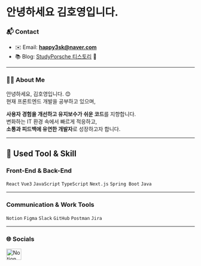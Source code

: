 <h1>안녕하세요 김호영입니다.</h1>


### 📬 Contact

- ✉️ Email: **happy3sk@naver.com**  
- 📚 Blog: [StudyPorsche 티스토리](https://studyporsche.tistory.com/) 🚀  
<!-- - 📞 Phone: **010 - 9330 - 0253** -->

---

### 👋🏻 About Me

안녕하세요, 김호영입니다. 😊  
현재 프론트엔드 개발을 공부하고 있으며,  

**사용자 경험을 개선하고 유지보수가 쉬운 코드**를 지향합니다.  
변화하는 IT 환경 속에서 빠르게 적응하고,  
**소통과 피드백에 유연한 개발자**로 성장하고자 합니다.

---

## 📝 **Used Tool & Skill**  


### **Front-End & Back-End**  
`React` `Vue3` `JavaScript` `TypeScript` `Next.js` `Spring Boot` `Java`

---

### **Communication & Work Tools**  
`Notion` `Figma` `Slack` `GitHub` `Postman` `Jira`

---

### 🌐 Socials

<!--p align="left">  
  <a href="https://instagram.com/dar._.ho" target="blank">  
    <img align="center" src="https://raw.githubusercontent.com/rahuldkjain/github-profile-readme-generator/master/src/images/icons/Social/instagram.svg" alt="dar._.ho" height="30" width="40"/>  
  </a!-->  
   <a href="https://hushed-course-7d9.notion.site/7fdcded7c29b4c6d85f59371ec5b0a08?pvs=4" target="blank">  
    <img align="center" src="https://cdn.jsdelivr.net/npm/simple-icons@3.0.1/icons/notion.svg" alt="Notion Link" height="30" width="40"/>  
  </a>
</p>

